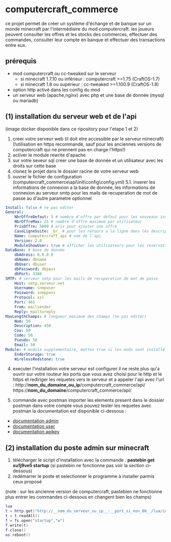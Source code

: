 # computercraft_commerce

ce projet permet de créer un système d'échange et de banque sur un monde minecraft par l'intermédiaire du mod computercraft.
les joueurs peuvent consulter les offres et les stocks des commerces, effectuer des commandes, consulter leur compte en banque et effectuer des transactions entre eux.

## prérequis

- mod computercraft ou cc-tweaked sur le serveur
  - si minecraft 1.7.10 ou inférieur : computercraft >=1.75 (CraftOS-1.7)
  - si minecraft 1.8 ou supérieur : cc-tweaked >=1.100.9 (CraftOS-1.8)
- option http activé dans les config du mod
- un serveur web (apache,nginx) avec php et une base de donnée (mysql ou mariadb)

## (1) installation du serveur web et de l'api

(image docker disponible dans ce ripository pour l'etape 1 et 2)
1. creer votre serveur web (il doit etre accessible par le serveur minecraft)
(!utilisation en https recommandé, sauf pour les anciennes versions de computercraft qui ne prennent pas en charge l'https!)
2. activer le module rewrite d'apache
3. sur votre seveur sql creer une base de donnée et un utilisateur avec les droits sur cette base
4. clonez le projet dans le dossier racine de votre serveur web
5. ouvrer le fichier de configuration (computercraft_commerce\api\init\config\config.yml)
5.1. inserer les informations de connexion a la base de donnée, les informations de connexion au serveur smtp pour les mails de recuperation de mot de passe au d'autre parametre optionnel
```yaml
Install: false # ne pas editer
General:
    NbrOffreDefaut: 5 # nombre d'offre par defaut pour les nouveaux inscrits
    NbrOffreMax: 25 # nombre d'offre maximum par utilisateur
    PrixOffre: 5000 # prix pour ajouter une offre
    CaseLigneSuite: _br_ # pour les retours a la ligne dans les descriptions
    Name: computercraft_api # nom de l'api
    Version: 2.0
    ModuleShowUser: true # afficher les utilisateurs pour les reservations dans les modules
DataBase: # base de donnée
    dbAdress: 0.0.0.0
    dbName: dbname
    dbUser: dbuser
    dbPassword: dbpass
    dbPort: 3306
SMTP: # serveur smtp pour les mails de recuperation de mot de passe
    Host: smtp.serveur.net
    Username: snmpuser
    Password: snmppass
    Protocol: ssl
    Port: 465
    From: mailsender
    Reply: mailtoreply
MaxLengthChamps: # longueur maximum des champs (ne pas editer)
    Nom: 50
    Description: 450
    Coo: 50
    Code: 50
    Pseudo: 50
    Email: 50
Module: # module supplementaire, mettez true si les mods sont installé
    EnderStorage: true
    WirelessRedstone: true
```

4. executer l'installation
votre serveur est configurer il ne reste plus qu'a ouvrir sur votre routeur les ports que vous avez choisi pour le http et le https et rediriger les requetes vers le serveur
et a appeler l'api avec l'url :
http://__nom_du_domaine_ou_ip__/computercraft_commerce/api/
https://__nom_du_domaine__/computercraft_commerce/api/

5. commande avec postman
importer les elements present dans le dossier postman dans votre compte
vous pouvez tester les requetes avec postman
la documentation est disponible ci-dessous :
 - [documentation admin](/docs/api_panel_admin.md)
 - [documentation user](/docs/api_panel_user_via_user.md)
 - [documentation apikey](/docs/api_panel_user_via_apikey.md)


## (2) installation du poste admin sur minecraft
1. télécharger le script d'installation avec la commande : __pastebin get su1j9ve5 startup__ (si pastebin ne fonctionne pas voir la section ci-dessous)
2. redémarrer le poste et selectionner le programme à installer parmis ceux proposé

(note : sur les ancienne version de computercraft, pastebien ne fonctionne plus entrer les commandes ci-dessous en changent bien les champs)
```lua
lua
t = http.get("http://__nom_du_serveur_ou_ip__:__port_si_non_80__/lua/install.lua")
t = t.readAll()
f = fs.open("startup","w")
f.write(t)
f.close()
os.reboot()
```